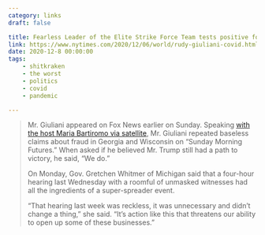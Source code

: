 ```yaml
---
category: links
draft: false

title: Fearless Leader of the Elite Strike Force Team tests positive for COVID.
link: https://www.nytimes.com/2020/12/06/world/rudy-giuliani-covid.html
date: 2020-12-8 00:00:00
tags:
    - shitkraken
    - the worst
    - politics
    - covid
    - pandemic

---
```


> Mr. Giuliani appeared on Fox News earlier on Sunday. Speaking [with the host Maria Bartiromo via satellite](https://twitter.com/MariaBartiromo/status/1335633879894548487), Mr. Giuliani repeated baseless claims about fraud in Georgia and Wisconsin on “Sunday Morning Futures.” When asked if he believed Mr. Trump still had a path to victory, he said, “We do.”
>
> On Monday, Gov. Gretchen Whitmer of Michigan said that a four-hour hearing last Wednesday with a roomful of unmasked witnesses had all the ingredients of a super-spreader event.
>
> “That hearing last week was reckless, it was unnecessary and didn’t change a thing,” she said. “It’s action like this that threatens our ability to open up some of these businesses.”
